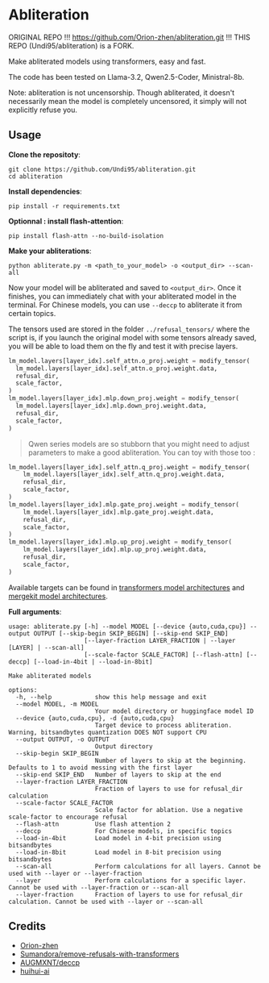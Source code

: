 # Abliteration

ORIGINAL REPO !!! https://github.com/Orion-zhen/abliteration.git !!!
THIS REPO (Undi95/abliteration) is a FORK.

Make abliterated models using transformers, easy and fast.

The code has been tested on Llama-3.2, Qwen2.5-Coder, Ministral-8b.

Note: abliteration is not uncensorship. Though abliterated, it doesn't necessarily mean the model is completely uncensored, it simply will not explicitly refuse you.

## Usage

**Clone the repositoty**:

```shell
git clone https://github.com/Undi95/abliteration.git
cd abliteration
```

**Install dependencies**:

```shell
pip install -r requirements.txt
```
**Optionnal : install flash-attention**:

```shell
pip install flash-attn --no-build-isolation
```

**Make your abliterations**:

```shell
python abliterate.py -m <path_to_your_model> -o <output_dir> --scan-all
```

Now your model will be abliterated and saved to `<output_dir>`. Once it finishes, you can immediately chat with your abliterated model in the terminal. For Chinese models, you can use `--deccp` to abliterate it from certain topics.

The tensors used are stored in the folder `../refusal_tensors/` where the script is, if you launch the original model with some tensors already saved, you will be able to load them on the fly and test it with precise layers.

```python
lm_model.layers[layer_idx].self_attn.o_proj.weight = modify_tensor(
  lm_model.layers[layer_idx].self_attn.o_proj.weight.data,
  refusal_dir,
  scale_factor,
)
lm_model.layers[layer_idx].mlp.down_proj.weight = modify_tensor(
  lm_model.layers[layer_idx].mlp.down_proj.weight.data,
  refusal_dir,
  scale_factor,
)
```

> Qwen series models are so stubborn that you might need to adjust parameters to make a good abliteration.
> You can toy with those too :

```python
lm_model.layers[layer_idx].self_attn.q_proj.weight = modify_tensor(
    lm_model.layers[layer_idx].self_attn.q_proj.weight.data,
    refusal_dir,
    scale_factor,
)
lm_model.layers[layer_idx].mlp.gate_proj.weight = modify_tensor(
    lm_model.layers[layer_idx].mlp.gate_proj.weight.data,
    refusal_dir,
    scale_factor,
)
lm_model.layers[layer_idx].mlp.up_proj.weight = modify_tensor(
    lm_model.layers[layer_idx].mlp.up_proj.weight.data,
    refusal_dir,
    scale_factor,
)
```

Available targets can be found in [transformers model architectures](https://github.com/huggingface/transformers/tree/main/src/transformers/models) and [mergekit model architectures](https://github.com/arcee-ai/mergekit/tree/main/mergekit/_data/architectures).

**Full arguments**:

```shell
usage: abliterate.py [-h] --model MODEL [--device {auto,cuda,cpu}] --output OUTPUT [--skip-begin SKIP_BEGIN] [--skip-end SKIP_END]
                     [--layer-fraction LAYER_FRACTION | --layer [LAYER] | --scan-all]
                     [--scale-factor SCALE_FACTOR] [--flash-attn] [--deccp] [--load-in-4bit | --load-in-8bit]

Make abliterated models

options:
  -h, --help            show this help message and exit
  --model MODEL, -m MODEL
                        Your model directory or huggingface model ID
  --device {auto,cuda,cpu}, -d {auto,cuda,cpu}
                        Target device to process abliteration. Warning, bitsandbytes quantization DOES NOT support CPU
  --output OUTPUT, -o OUTPUT
                        Output directory
  --skip-begin SKIP_BEGIN
                        Number of layers to skip at the beginning. Defaults to 1 to avoid messing with the first layer
  --skip-end SKIP_END   Number of layers to skip at the end
  --layer-fraction LAYER_FRACTION
                        Fraction of layers to use for refusal_dir calculation
  --scale-factor SCALE_FACTOR
                        Scale factor for ablation. Use a negative scale-factor to encourage refusal
  --flash-attn          Use flash attention 2
  --deccp               For Chinese models, in specific topics
  --load-in-4bit        Load model in 4-bit precision using bitsandbytes
  --load-in-8bit        Load model in 8-bit precision using bitsandbytes
  --scan-all            Perform calculations for all layers. Cannot be used with --layer or --layer-fraction
  --layer               Perform calculations for a specific layer. Cannot be used with --layer-fraction or --scan-all
  --layer-fraction      Fraction of layers to use for refusal_dir calculation. Cannot be used with --layer or --scan-all
```

## Credits

- [Orion-zhen](https://github.com/Orion-zhen)
- [Sumandora/remove-refusals-with-transformers](https://github.com/Sumandora/remove-refusals-with-transformers)
- [AUGMXNT/deccp](https://github.com/AUGMXNT/deccp)
- [huihui-ai](https://huggingface.co/huihui-ai)
